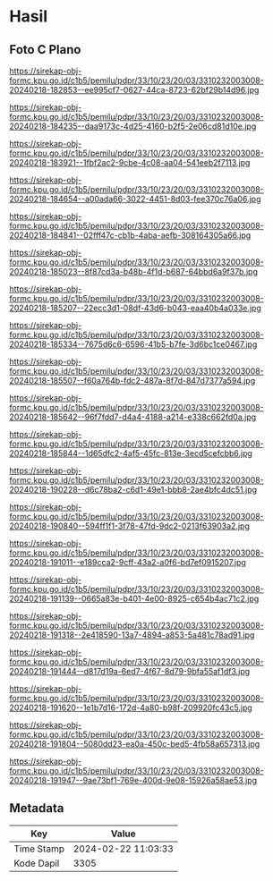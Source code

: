 # Hasil

## Foto C Plano

https://sirekap-obj-formc.kpu.go.id/c1b5/pemilu/pdpr/33/10/23/20/03/3310232003008-20240218-182853--ee995cf7-0627-44ca-8723-62bf29b14d96.jpg

https://sirekap-obj-formc.kpu.go.id/c1b5/pemilu/pdpr/33/10/23/20/03/3310232003008-20240218-184235--daa9173c-4d25-4160-b2f5-2e06cd81d10e.jpg

https://sirekap-obj-formc.kpu.go.id/c1b5/pemilu/pdpr/33/10/23/20/03/3310232003008-20240218-183921--1fbf2ac2-9cbe-4c08-aa04-541eeb2f7113.jpg

https://sirekap-obj-formc.kpu.go.id/c1b5/pemilu/pdpr/33/10/23/20/03/3310232003008-20240218-184654--a00ada66-3022-4451-8d03-fee370c76a06.jpg

https://sirekap-obj-formc.kpu.go.id/c1b5/pemilu/pdpr/33/10/23/20/03/3310232003008-20240218-184841--02fff47c-cb1b-4aba-aefb-308164305a66.jpg

https://sirekap-obj-formc.kpu.go.id/c1b5/pemilu/pdpr/33/10/23/20/03/3310232003008-20240218-185023--8f87cd3a-b48b-4f1d-b687-64bbd6a9f37b.jpg

https://sirekap-obj-formc.kpu.go.id/c1b5/pemilu/pdpr/33/10/23/20/03/3310232003008-20240218-185207--22ecc3d1-08df-43d6-b043-eaa40b4a033e.jpg

https://sirekap-obj-formc.kpu.go.id/c1b5/pemilu/pdpr/33/10/23/20/03/3310232003008-20240218-185334--7675d6c6-6596-41b5-b7fe-3d6bc1ce0467.jpg

https://sirekap-obj-formc.kpu.go.id/c1b5/pemilu/pdpr/33/10/23/20/03/3310232003008-20240218-185507--f60a764b-fdc2-487a-8f7d-847d7377a594.jpg

https://sirekap-obj-formc.kpu.go.id/c1b5/pemilu/pdpr/33/10/23/20/03/3310232003008-20240218-185642--96f7fdd7-d4a4-4188-a214-e338c662fd0a.jpg

https://sirekap-obj-formc.kpu.go.id/c1b5/pemilu/pdpr/33/10/23/20/03/3310232003008-20240218-185844--1d65dfc2-4af5-45fc-813e-3ecd5cefcbb6.jpg

https://sirekap-obj-formc.kpu.go.id/c1b5/pemilu/pdpr/33/10/23/20/03/3310232003008-20240218-190228--d6c78ba2-c6d1-49e1-bbb8-2ae4bfc4dc51.jpg

https://sirekap-obj-formc.kpu.go.id/c1b5/pemilu/pdpr/33/10/23/20/03/3310232003008-20240218-190840--594ff1f1-3f78-47fd-9dc2-0213f63903a2.jpg

https://sirekap-obj-formc.kpu.go.id/c1b5/pemilu/pdpr/33/10/23/20/03/3310232003008-20240218-191011--e189cca2-9cff-43a2-a0f6-bd7ef0915207.jpg

https://sirekap-obj-formc.kpu.go.id/c1b5/pemilu/pdpr/33/10/23/20/03/3310232003008-20240218-191139--0665a83e-b401-4e00-8925-c654b4ac71c2.jpg

https://sirekap-obj-formc.kpu.go.id/c1b5/pemilu/pdpr/33/10/23/20/03/3310232003008-20240218-191318--2e418590-13a7-4894-a853-5a481c78ad91.jpg

https://sirekap-obj-formc.kpu.go.id/c1b5/pemilu/pdpr/33/10/23/20/03/3310232003008-20240218-191444--d817d19a-6ed7-4f67-8d79-9bfa55af1df3.jpg

https://sirekap-obj-formc.kpu.go.id/c1b5/pemilu/pdpr/33/10/23/20/03/3310232003008-20240218-191620--1e1b7d16-172d-4a80-b98f-209920fc43c5.jpg

https://sirekap-obj-formc.kpu.go.id/c1b5/pemilu/pdpr/33/10/23/20/03/3310232003008-20240218-191804--5080dd23-ea0a-450c-bed5-4fb58a657313.jpg

https://sirekap-obj-formc.kpu.go.id/c1b5/pemilu/pdpr/33/10/23/20/03/3310232003008-20240218-191947--9ae73bf1-769e-400d-9e08-15926a58ae53.jpg


## Metadata

| Key        | Value               |
| ---------- | ------------------- |
| Time Stamp | 2024-02-22 11:03:33 |
| Kode Dapil | 3305                |



